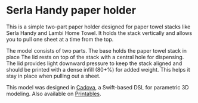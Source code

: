 # Serla Handy paper holder

This is a simple two-part paper holder designed for paper towel stacks like Serla Handy and Lambi Home Towel. It holds the stack vertically and allows you to pull one sheet at a time from the top.

The model consists of two parts. The base holds the paper towel stack in place The lid rests on top of the stack with a central hole for dispensing. The lid provides light downward pressure to keep the stack aligned and should be printed with a dense infill (80+%) for added weight. This helps it stay in place when pulling out a sheet.

This model was designed in [Cadova](https://github.com/tomasf/Cadova), a Swift-based DSL for parametric 3D modeling. Also available on [Printables](https://www.printables.com/model/1355930).
